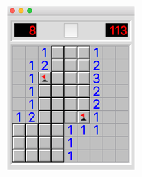 <img src="https://github.com/viktorburka/pysweeper/blob/master/doc/readme-md/pysweeper-screenshot.png" width="296" height="380">
          